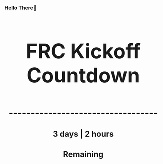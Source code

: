 ### Hello There👋

<!---START-TIMER--->
<h3 align='center' style='font-size: 64px;'>FRC Kickoff Countdown</h3>
<h3 align='center' style='font-size: 30px;'>----------------------------------</h3>
<h3 align='center' style='font-size: 25px;'>3 days | 2 hours</h3>
<h3 align='center' style='font-size: 25px;'>Remaining</h3>
<!---END-TIMER--->
